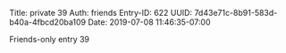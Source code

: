 Title: private 39
Auth: friends
Entry-ID: 622
UUID: 7d43e71c-8b91-583d-b40a-4fbcd20ba109
Date: 2019-07-08 11:46:35-07:00

Friends-only entry 39
